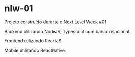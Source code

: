 # nlw-01
Projeto construído durante o Next Level Week #01

Backend utilizando NodeJS, Typescript com banco relacional.

Frontend utilizando ReactJS.

Mobile utilizando ReactNative.

